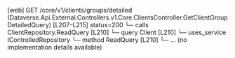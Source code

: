 [web] GET /core/v1/clients/groups/detailed  (Dataverse.Api.External.Controllers.v1.Core.ClientsController.GetClientGroupDetailedQuery)  [L207–L215] status=200
  └─ calls ClientRepository.ReadQuery [L210]
  └─ query Client [L210]
  └─ uses_service IControlledRepository<Client>
    └─ method ReadQuery [L210]
      └─ ... (no implementation details available)

